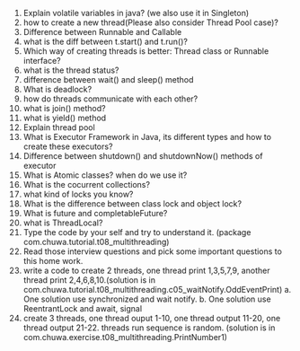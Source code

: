 1.  Explain volatile variables in java? (we also use it in Singleton)
2.  how to create a new thread(Please also consider Thread Pool case)?
3.  Difference between Runnable and Callable
4.  what is the diff between t.start() and t.run()?
5.  Which way of creating threads is better: Thread class or Runnable interface?
6.  what is the thread status?
7. difference between wait() and sleep() method
8.  What is deadlock?
9.  how do threads communicate with each other?
10. what is join() method?
11. what is yield() method
12. Explain thread pool
13. What is Executor Framework in Java, its different types and how to create these executors?
14. Difference between shutdown() and shutdownNow() methods of executor
15. What is Atomic classes? when do we use it?
16. What is the cocurrent collections?
17.  what kind of locks you know? 
18. What is the difference between class lock and object lock?
19. What is future and completableFuture?
20. what is ThreadLocal?
21. Type the code by your self and try to understand it. (package com.chuwa.tutorial.t08_multithreading)
22. Read those interview questions and pick some important questions to this home work.
23. write a code to create 2 threads, one thread print 1,3,5,7,9, another thread print 2,4,6,8,10.(solution is in com.chuwa.tutorial.t08_multithreading.c05_waitNotify.OddEventPrint)
    a. One solution use synchronized and wait notify. 
    b. One solution use ReentrantLock and await, signal 
24. create 3 threads, one thread ouput 1-10, one thread output 11-20, one thread output 21-22. threads run sequence is random. (solution is in com.chuwa.exercise.t08_multithreading.PrintNumber1)